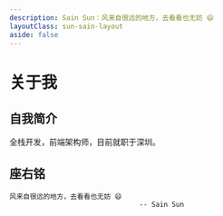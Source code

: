 ```yaml
---
description: Sain Sun：风来自很远的地方，去看看也无妨 😄
layoutClass: sun-sain-layout
aside: false
---
```


<style>
.sun-sain-layout img {
  display: inline-block;
  margin-right: 6px;
}
</style>
# 关于我

## 自我简介
全栈开发，前端架构师，目前就职于深圳。

## 座右铭
```sh:no-line-numbers
风来自很远的地方，去看看也无妨 😄
                                -- Sain Sun
```